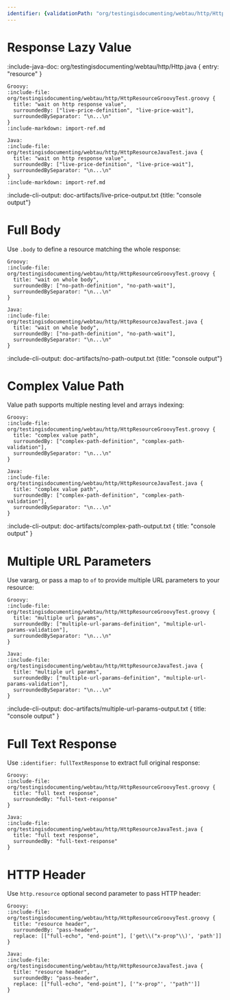 ```yaml
---
identifier: {validationPath: "org/testingisdocumenting/webtau/http/HttpResourceJavaTest.java"}
---
```


# Response Lazy Value

:include-java-doc: org/testingisdocumenting/webtau/http/Http.java { entry: "resource" }

```tabs
Groovy:
:include-file: org/testingisdocumenting/webtau/http/HttpResourceGroovyTest.groovy {
  title: "wait on http response value",
  surroundedBy: ["live-price-definition", "live-price-wait"],
  surroundedBySeparator: "\n...\n"
}
:include-markdown: import-ref.md

Java:
:include-file: org/testingisdocumenting/webtau/http/HttpResourceJavaTest.java {
  title: "wait on http response value",
  surroundedBy: ["live-price-definition", "live-price-wait"],
  surroundedBySeparator: "\n...\n"
}
:include-markdown: import-ref.md
```

:include-cli-output: doc-artifacts/live-price-output.txt {title: "console output"}

# Full Body

Use `.body` to define a resource matching the whole response:

```tabs
Groovy:
:include-file: org/testingisdocumenting/webtau/http/HttpResourceGroovyTest.groovy {
  title: "wait on whole body",
  surroundedBy: ["no-path-definition", "no-path-wait"],
  surroundedBySeparator: "\n...\n"
}

Java:
:include-file: org/testingisdocumenting/webtau/http/HttpResourceJavaTest.java {
  title: "wait on whole body",
  surroundedBy: ["no-path-definition", "no-path-wait"],
  surroundedBySeparator: "\n...\n"
}
```

:include-cli-output: doc-artifacts/no-path-output.txt {title: "console output"}

# Complex Value Path

Value path supports multiple nesting level and arrays indexing:

```tabs
Groovy:
:include-file: org/testingisdocumenting/webtau/http/HttpResourceGroovyTest.groovy {
  title: "complex value path",
  surroundedBy: ["complex-path-definition", "complex-path-validation"],
  surroundedBySeparator: "\n...\n"
}

Java:
:include-file: org/testingisdocumenting/webtau/http/HttpResourceJavaTest.java {
  title: "complex value path",
  surroundedBy: ["complex-path-definition", "complex-path-validation"],
  surroundedBySeparator: "\n...\n"
}
```

:include-cli-output: doc-artifacts/complex-path-output.txt {
  title: "console output"
}

# Multiple URL Parameters

Use vararg, or pass a map to `of` to provide multiple URL parameters to your resource:

```tabs
Groovy:
:include-file: org/testingisdocumenting/webtau/http/HttpResourceGroovyTest.groovy {
  title: "multiple url params",
  surroundedBy: ["multiple-url-params-definition", "multiple-url-params-validation"],
  surroundedBySeparator: "\n...\n"
}

Java:
:include-file: org/testingisdocumenting/webtau/http/HttpResourceJavaTest.java {
  title: "multiple url params",
  surroundedBy: ["multiple-url-params-definition", "multiple-url-params-validation"],
  surroundedBySeparator: "\n...\n"
}
```

:include-cli-output: doc-artifacts/multiple-url-params-output.txt {
  title: "console output"
}

# Full Text Response

Use `:identifier: fullTextResponse` to extract full original response:

```tabs
Groovy:
:include-file: org/testingisdocumenting/webtau/http/HttpResourceGroovyTest.groovy {
  title: "full text response",
  surroundedBy: "full-text-response"
}

Java:
:include-file: org/testingisdocumenting/webtau/http/HttpResourceJavaTest.java {
  title: "full text response",
  surroundedBy: "full-text-response"
}
```

# HTTP Header

Use `http.resource` optional second parameter to pass HTTP header:

```tabs
Groovy:
:include-file: org/testingisdocumenting/webtau/http/HttpResourceGroovyTest.groovy {
  title: "resource header",
  surroundedBy: "pass-header",
  replace: [["full-echo", "end-point"], ['get\\("x-prop"\\)', 'path']]
}

Java:
:include-file: org/testingisdocumenting/webtau/http/HttpResourceJavaTest.java {
  title: "resource header",
  surroundedBy: "pass-header",
  replace: [["full-echo", "end-point"], ['"x-prop"', '"path"']]
}
```
